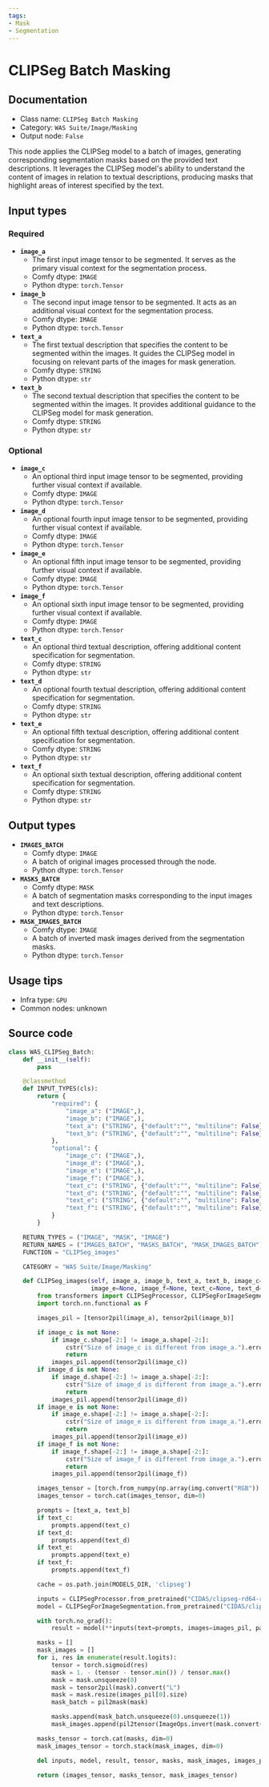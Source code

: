 ```yaml
---
tags:
- Mask
- Segmentation
---
```


# CLIPSeg Batch Masking
## Documentation
- Class name: `CLIPSeg Batch Masking`
- Category: `WAS Suite/Image/Masking`
- Output node: `False`

This node applies the CLIPSeg model to a batch of images, generating corresponding segmentation masks based on the provided text descriptions. It leverages the CLIPSeg model's ability to understand the content of images in relation to textual descriptions, producing masks that highlight areas of interest specified by the text.
## Input types
### Required
- **`image_a`**
    - The first input image tensor to be segmented. It serves as the primary visual context for the segmentation process.
    - Comfy dtype: `IMAGE`
    - Python dtype: `torch.Tensor`
- **`image_b`**
    - The second input image tensor to be segmented. It acts as an additional visual context for the segmentation process.
    - Comfy dtype: `IMAGE`
    - Python dtype: `torch.Tensor`
- **`text_a`**
    - The first textual description that specifies the content to be segmented within the images. It guides the CLIPSeg model in focusing on relevant parts of the images for mask generation.
    - Comfy dtype: `STRING`
    - Python dtype: `str`
- **`text_b`**
    - The second textual description that specifies the content to be segmented within the images. It provides additional guidance to the CLIPSeg model for mask generation.
    - Comfy dtype: `STRING`
    - Python dtype: `str`
### Optional
- **`image_c`**
    - An optional third input image tensor to be segmented, providing further visual context if available.
    - Comfy dtype: `IMAGE`
    - Python dtype: `torch.Tensor`
- **`image_d`**
    - An optional fourth input image tensor to be segmented, providing further visual context if available.
    - Comfy dtype: `IMAGE`
    - Python dtype: `torch.Tensor`
- **`image_e`**
    - An optional fifth input image tensor to be segmented, providing further visual context if available.
    - Comfy dtype: `IMAGE`
    - Python dtype: `torch.Tensor`
- **`image_f`**
    - An optional sixth input image tensor to be segmented, providing further visual context if available.
    - Comfy dtype: `IMAGE`
    - Python dtype: `torch.Tensor`
- **`text_c`**
    - An optional third textual description, offering additional content specification for segmentation.
    - Comfy dtype: `STRING`
    - Python dtype: `str`
- **`text_d`**
    - An optional fourth textual description, offering additional content specification for segmentation.
    - Comfy dtype: `STRING`
    - Python dtype: `str`
- **`text_e`**
    - An optional fifth textual description, offering additional content specification for segmentation.
    - Comfy dtype: `STRING`
    - Python dtype: `str`
- **`text_f`**
    - An optional sixth textual description, offering additional content specification for segmentation.
    - Comfy dtype: `STRING`
    - Python dtype: `str`
## Output types
- **`IMAGES_BATCH`**
    - Comfy dtype: `IMAGE`
    - A batch of original images processed through the node.
    - Python dtype: `torch.Tensor`
- **`MASKS_BATCH`**
    - Comfy dtype: `MASK`
    - A batch of segmentation masks corresponding to the input images and text descriptions.
    - Python dtype: `torch.Tensor`
- **`MASK_IMAGES_BATCH`**
    - Comfy dtype: `IMAGE`
    - A batch of inverted mask images derived from the segmentation masks.
    - Python dtype: `torch.Tensor`
## Usage tips
- Infra type: `GPU`
- Common nodes: unknown


## Source code
```python
class WAS_CLIPSeg_Batch:
    def __init__(self):
        pass

    @classmethod
    def INPUT_TYPES(cls):
        return {
            "required": {
                "image_a": ("IMAGE",),
                "image_b": ("IMAGE",),
                "text_a": ("STRING", {"default":"", "multiline": False}),
                "text_b": ("STRING", {"default":"", "multiline": False}),
            },
            "optional": {
                "image_c": ("IMAGE",),
                "image_d": ("IMAGE",),
                "image_e": ("IMAGE",),
                "image_f": ("IMAGE",),
                "text_c": ("STRING", {"default":"", "multiline": False}),
                "text_d": ("STRING", {"default":"", "multiline": False}),
                "text_e": ("STRING", {"default":"", "multiline": False}),
                "text_f": ("STRING", {"default":"", "multiline": False}),
            }
        }

    RETURN_TYPES = ("IMAGE", "MASK", "IMAGE")
    RETURN_NAMES = ("IMAGES_BATCH", "MASKS_BATCH", "MASK_IMAGES_BATCH")
    FUNCTION = "CLIPSeg_images"

    CATEGORY = "WAS Suite/Image/Masking"

    def CLIPSeg_images(self, image_a, image_b, text_a, text_b, image_c=None, image_d=None,
                       image_e=None, image_f=None, text_c=None, text_d=None, text_e=None, text_f=None):
        from transformers import CLIPSegProcessor, CLIPSegForImageSegmentation
        import torch.nn.functional as F

        images_pil = [tensor2pil(image_a), tensor2pil(image_b)]

        if image_c is not None:
            if image_c.shape[-2:] != image_a.shape[-2:]:
                cstr("Size of image_c is different from image_a.").error.print()
                return
            images_pil.append(tensor2pil(image_c))
        if image_d is not None:
            if image_d.shape[-2:] != image_a.shape[-2:]:
                cstr("Size of image_d is different from image_a.").error.print()
                return
            images_pil.append(tensor2pil(image_d))
        if image_e is not None:
            if image_e.shape[-2:] != image_a.shape[-2:]:
                cstr("Size of image_e is different from image_a.").error.print()
                return
            images_pil.append(tensor2pil(image_e))
        if image_f is not None:
            if image_f.shape[-2:] != image_a.shape[-2:]:
                cstr("Size of image_f is different from image_a.").error.print()
                return
            images_pil.append(tensor2pil(image_f))

        images_tensor = [torch.from_numpy(np.array(img.convert("RGB")).astype(np.float32) / 255.0).unsqueeze(0) for img in images_pil]
        images_tensor = torch.cat(images_tensor, dim=0)

        prompts = [text_a, text_b]
        if text_c:
            prompts.append(text_c)
        if text_d:
            prompts.append(text_d)
        if text_e:
            prompts.append(text_e)
        if text_f:
            prompts.append(text_f)

        cache = os.path.join(MODELS_DIR, 'clipseg')

        inputs = CLIPSegProcessor.from_pretrained("CIDAS/clipseg-rd64-refined", cache_dir=cache)
        model = CLIPSegForImageSegmentation.from_pretrained("CIDAS/clipseg-rd64-refined", cache_dir=cache)

        with torch.no_grad():
            result = model(**inputs(text=prompts, images=images_pil, padding=True, return_tensors="pt"))

        masks = []
        mask_images = []
        for i, res in enumerate(result.logits):
            tensor = torch.sigmoid(res)
            mask = 1. - (tensor - tensor.min()) / tensor.max()
            mask = mask.unsqueeze(0)
            mask = tensor2pil(mask).convert("L")
            mask = mask.resize(images_pil[0].size)
            mask_batch = pil2mask(mask)

            masks.append(mask_batch.unsqueeze(0).unsqueeze(1))
            mask_images.append(pil2tensor(ImageOps.invert(mask.convert("RGB"))).squeeze(0))

        masks_tensor = torch.cat(masks, dim=0)
        mask_images_tensor = torch.stack(mask_images, dim=0)

        del inputs, model, result, tensor, masks, mask_images, images_pil

        return (images_tensor, masks_tensor, mask_images_tensor)

```
